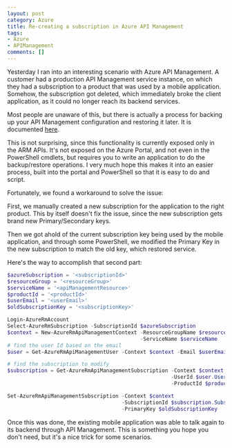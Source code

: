 ```yaml
---
layout: post
category: Azure
title: Re-creating a subscription in Azure API Management
tags:
- Azure
- APIManagement
comments: []
---
```

Yesterday I ran into an interesting scenario with Azure API Management. A customer had a production
API Management service instance, on which they had a subscription to a product that was used by a
mobile application. Somehow, the subscription got deleted, which immediately broke the
client application, as it could no longer reach its backend services.

Most people are unaware of this, but there is actually a process for backing up your
API Management configuration and restoring it later. It is documented
[here](https://docs.microsoft.com/en-us/azure/api-management/api-management-howto-disaster-recovery-backup-restore).

This is not surprising, since this functionality is currently exposed only in the ARM APIs. It's not exposed
on the Azure Portal, and not even in the PowerShell cmdlets, but requires you to write an application
to do the backup/restore operations. I very much hope this makes it into an easier process, built into
the portal and PowerShell so that it is easy to do and script.

Fortunately, we found a workaround to solve the issue:

First, we manually created a new subscription for the application to the right product.
This by itself doesn't fix the issue, since the new subscription gets brand new Primary/Secondary keys.

Then we got ahold of the current subscription key being used by the mobile application, and
through some PowerShell, we modified the Primary Key in the new subscription to match the old key, which
restored service.

Here's the way to accomplish that second part:

```powershell
$azureSubscription = '<subscriptionId>'
$resourceGroup = '<resourceGroup>'
$serviceName = '<apiManagementResource>'
$productId = '<productId>'
$userEmail = '<userEmail>'
$oldSubscriptionKey = '<subscriptionKey>'

Login-AzureRmAccount
Select-AzureRmSubscription -SubscriptionId $azureSubscription
$context = New-AzureRmApiManagementContext -ResourceGroupName $resourceGroup `
                                           -ServiceName $serviceName
# find the user Id based on the email
$user = Get-AzureRmApiManagementUser -Context $context -Email $userEmail

# find the subscription to modify
$subscription = Get-AzureRmApiManagementSubscription -Context $context `
                                                     -UserId $user.UserId `
                                                     -ProductId $productId

Set-AzureRmApiManagementSubscription -Context $context
                                     -SubscriptionId $subscription.SubscriptionId `
                                     -PrimaryKey $oldSubscriptionKey
```

Once this was done, the existing mobile application was able to talk again to its backend through
API Management. This is something you hope you don't need, but it's a nice trick for
some scenarios.